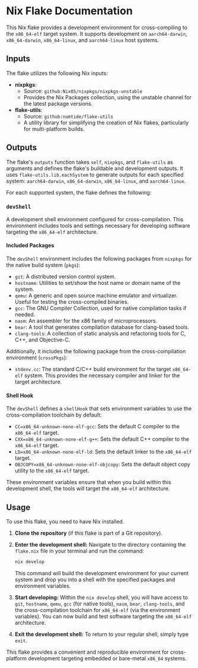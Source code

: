 # Nix Flake Documentation

This Nix flake provides a development environment for cross-compiling to the `x86_64-elf` target system. It supports development on `aarch64-darwin`, `x86_64-darwin`, `x86_64-linux`, and `aarch64-linux` host systems.

## Inputs

The flake utilizes the following Nix inputs:

-   **nixpkgs**:
    -   Source: `github:NixOS/nixpkgs/nixpkgs-unstable`
    -   Provides the Nix Packages collection, using the unstable channel for the latest package versions.
-   **flake-utils**:
    -   Source: `github:numtide/flake-utils`
    -   A utility library for simplifying the creation of Nix flakes, particularly for multi-platform builds.

## Outputs

The flake's `outputs` function takes `self`, `nixpkgs`, and `flake-utils` as arguments and defines the flake's buildable and development outputs. It uses `flake-utils.lib.eachSystem` to generate outputs for each specified system: `aarch64-darwin`, `x86_64-darwin`, `x86_64-linux`, and `aarch64-linux`.

For each supported system, the flake defines the following:

### `devShell`

A development shell environment configured for cross-compilation. This environment includes tools and settings necessary for developing software targeting the `x86_64-elf` architecture.

#### Included Packages

The `devShell` environment includes the following packages from `nixpkgs` for the native build system (`pkgs`):

-   `git`: A distributed version control system.
-   `hostname`: Utilities to set/show the host name or domain name of the system.
-   `qemu`: A generic and open source machine emulator and virtualizer. Useful for testing the cross-compiled binaries.
-   `gcc`: The GNU Compiler Collection, used for native compilation tasks if needed.
-   `nasm`: An assembler for the x86 family of microprocessors.
-   `bear`: A tool that generates compilation database for clang-based tools.
-   `clang-tools`: A collection of static analysis and refactoring tools for C, C++, and Objective-C.

Additionally, it includes the following package from the cross-compilation environment (`crossPkgs`):

-   `stdenv.cc`: The standard C/C++ build environment for the target `x86_64-elf` system. This provides the necessary compiler and linker for the target architecture.

#### Shell Hook

The `devShell` defines a `shellHook` that sets environment variables to use the cross-compilation toolchain by default:

-   `CC=x86_64-unknown-none-elf-gcc`: Sets the default C compiler to the `x86_64-elf` target.
-   `CXX=x86_64-unknown-none-elf-g++`: Sets the default C++ compiler to the `x86_64-elf` target.
-   `LD=x86_64-unknown-none-elf-ld`: Sets the default linker to the `x86_64-elf` target.
-   `OBJCOPY=x86_64-unknown-none-elf-objcopy`: Sets the default object copy utility to the `x86_64-elf` target.

These environment variables ensure that when you build within this development shell, the tools will target the `x86_64-elf` architecture.

## Usage

To use this flake, you need to have Nix installed.

1.  **Clone the repository** (if this flake is part of a Git repository).
2.  **Enter the development shell:** Navigate to the directory containing the `flake.nix` file in your terminal and run the command:
    ```bash
    nix develop
    ```
    This command will build the development environment for your current system and drop you into a shell with the specified packages and environment variables.

3.  **Start developing:** Within the `nix develop` shell, you will have access to `git`, `hostname`, `qemu`, `gcc` (for native tools), `nasm`, `bear`, `clang-tools`, and the cross-compilation toolchain for `x86_64-elf` (via the environment variables). You can now build and test software targeting the `x86_64-elf` architecture.

4.  **Exit the development shell:** To return to your regular shell, simply type `exit`.

This flake provides a convenient and reproducible environment for cross-platform development targeting embedded or bare-metal `x86_64` systems.
